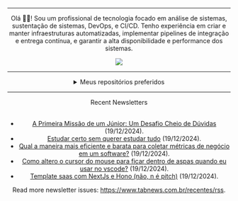 <div align="center">
<hr>
<p>Olá 👋🏾! Sou um profissional de tecnologia focado em análise de sistemas, sustentação de sistemas, DevOps, e CI/CD. Tenho experiência em criar e manter infraestruturas automatizadas, implementar pipelines de integração e entrega contínua, e garantir a alta disponibilidade e performance dos sistemas.</p>
  <img src="https://media.giphy.com/media/yAGIvCiwPJn5C/giphy.gif">
<hr>
  <details>
  <summary>Meus repositórios preferidos</summary>
  <br />
  Alguns dos meus melhores repositórios:
  <br />
<br />
  <ul><li><a href=https://github.com/KubeNerd/aluratube target="_blank" rel="noopener noreferrer">KubeNerd/aluratube</a> (<b>0</b> ✨ and <b>0</b> 🍴): Aluratube - Desenvolvido durante a imersão React da Alura no final de 2022</li><li><a href=https://github.com/KubeNerd/nlw-ia target="_blank" rel="noopener noreferrer">KubeNerd/nlw-ia</a> (<b>0</b> ✨ and <b>0</b> 🍴): Projeto desenvolvido durante a NLW IA - Usando a API da OPENAI</li><li><a href=https://github.com/KubeNerd/nlw-journey-ia target="_blank" rel="noopener noreferrer">KubeNerd/nlw-journey-ia</a> (<b>0</b> ✨ and <b>0</b> 🍴): NLW IA - Agent de viagens usando python + langchain + GPT</li>
<li>More coming soon :).</li>
</ul>
  </details>
  <hr/>
    <summary>Recent Newsletters</summary>
  <br />
  <ul>
    <li><a href=https://www.tabnews.com.br/heuderdev/a-primeira-missao-de-um-junior-um-desafio-cheio-de-duvidas target="_blank" rel="noopener noreferrer">A Primeira Missão de um Júnior: Um Desafio Cheio de Dúvidas</a> (19/12/2024).</li><li><a href=https://www.tabnews.com.br/lucas46275792/estudar-certo-sem-querer-estudar-tudo target="_blank" rel="noopener noreferrer">Estudar certo sem querer estudar tudo</a> (19/12/2024).</li><li><a href=https://www.tabnews.com.br/renanlido/qual-a-maneira-mais-eficiente-e-barata-para-coletar-metricas-de-negocio-em-um-software target="_blank" rel="noopener noreferrer">Qual a maneira mais eficiente e barata para coletar métricas de negócio em um software?</a> (19/12/2024).</li><li><a href=https://www.tabnews.com.br/Invisible/como-altero-o-cursor-do-mouse-para-ficar-dentro-de-aspas-quando-eu-usar-no-vscode target="_blank" rel="noopener noreferrer">Como altero o cursor do mouse para ficar dentro de aspas quando eu usar no vscode?</a> (19/12/2024).</li><li><a href=https://www.tabnews.com.br/MarcusFilipus/template-saas-com-nextjs-e-hono-nao-n-e-pitch target="_blank" rel="noopener noreferrer">Template saas com NextJs e Hono (não, n é pitch)</a> (19/12/2024).</li>
  </ul>
<p>Read more newsletter issues: <a href="https://www.tabnews.com.br/recentes/rss">https://www.tabnews.com.br/recentes/rss</a>.</p>
  </details>
